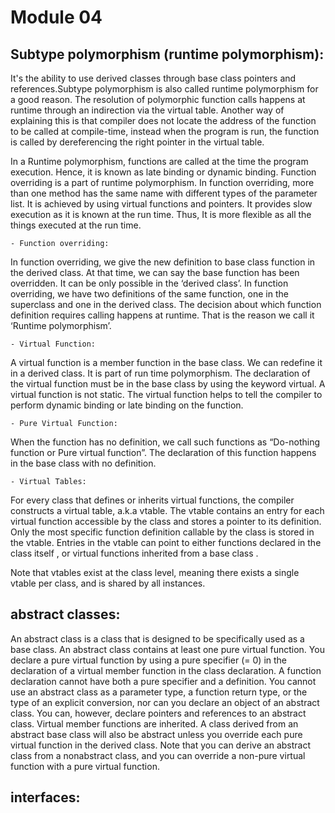 # Module 04

##  Subtype polymorphism (runtime polymorphism):

It's the ability to use derived classes through base class pointers and references.Subtype polymorphism is also called runtime polymorphism for a good reason. The resolution of polymorphic function calls happens at runtime through an indirection via the virtual table. Another way of explaining this is that compiler does not locate the address of the function to be called at compile-time, instead when the program is run, the function is called by dereferencing the right pointer in the virtual table.

In a Runtime polymorphism, functions are called at the time the program execution. Hence, it is known as late binding or dynamic binding.
Function overriding is a part of runtime polymorphism. In function overriding, more than one method has the same name with different types of the parameter list. 
It is achieved by using virtual functions and pointers. It provides slow execution as it is known at the run time. Thus, It is more flexible as all the things executed at the run time.

    - Function overriding:

In function overriding, we give the new definition to base class function in the derived class. At that time, we can say the base function has been overridden. It can be only possible in the ‘derived class’. In function overriding, we have two definitions of the same function, one in the superclass and one in the derived class. The decision about which function definition requires calling happens at runtime. That is the reason we call it ‘Runtime polymorphism’.

    - Virtual Function:

A virtual function is a member function in the base class. We can redefine it in a derived class. It is part of run time polymorphism. The declaration of the virtual function must be in the base class by using the keyword virtual. A virtual function is not static.
The virtual function helps to tell the compiler to perform dynamic binding or late binding on the function.

    - Pure Virtual Function:

When the function has no definition, we call such functions as “Do-nothing function or Pure virtual function”. The declaration of this function happens in the base class with no definition.

    - Virtual Tables:

For every class that defines or inherits virtual functions, the compiler constructs a virtual table, a.k.a vtable. 
The vtable contains an entry for each virtual function accessible by the class and stores a pointer to its definition. 
Only the most specific function definition callable by the class is stored in the vtable. 
Entries in the vtable can point to either functions declared in the class itself , or virtual functions inherited from a base class .

Note that vtables exist at the class level, meaning there exists a single vtable per class, and is shared by all instances.
##  abstract classes:

An abstract class is a class that is designed to be specifically used as a base class. An abstract class contains at least one pure virtual function. You declare a pure virtual function by using a pure specifier (= 0) in the declaration of a virtual member function in the class declaration.
A function declaration cannot have both a pure specifier and a definition.
You cannot use an abstract class as a parameter type, a function return type, or the type of an explicit conversion, nor can you declare an object of an abstract class.
You can, however, declare pointers and references to an abstract class.
Virtual member functions are inherited. A class derived from an abstract base class will also be abstract unless you override each pure virtual function in the derived class.
Note that you can derive an abstract class from a nonabstract class, and you can override a non-pure virtual function with a pure virtual function.
##  interfaces:

